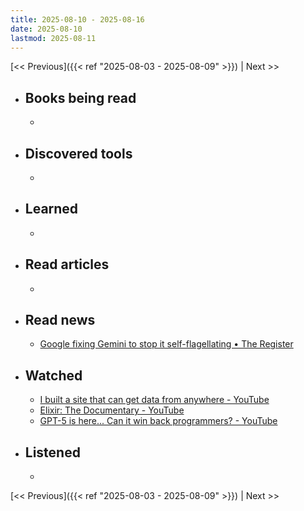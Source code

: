 ```yaml
---
title: 2025-08-10 - 2025-08-16
date: 2025-08-10
lastmod: 2025-08-11
---
```


[<< Previous]({{< ref "2025-08-03 - 2025-08-09" >}}) | Next >>

- ## Books being read
  -

- ## Discovered tools
  -

- ## Learned
  -

- ## Read articles
  -

- ## Read news
  - [Google fixing Gemini to stop it self-flagellating • The Register](https://www.theregister.com/2025/08/11/google_fixing_gemini_self_flagellation/)

- ## Watched
  - [I built a site that can get data from anywhere - YouTube](https://www.youtube.com/watch?v=GpV5geC2WSM)
  - [Elixir: The Documentary - YouTube](https://www.youtube.com/watch?v=lxYFOM3UJzo)
  - [GPT-5 is here... Can it win back programmers? - YouTube](https://www.youtube.com/watch?v=8tx2viHpgA8)

- ## Listened
  -

[<< Previous]({{< ref "2025-08-03 - 2025-08-09" >}}) | Next >>
